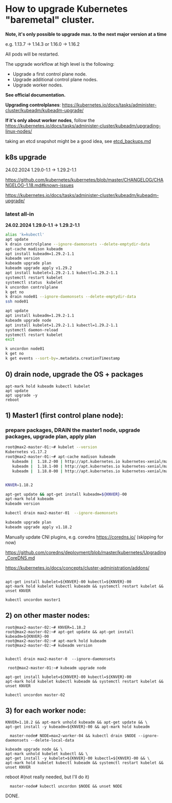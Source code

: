 # How to upgrade Kubernetes "baremetal" cluster.

**Note, it's only possible to upgrade max. to the next major version at a time**

e.g. 1.13.7 -> 1.14.3 or 1.16.0 -> 1.16.2

All pods will be restarted.


The upgrade workflow at high level is the following:

- Upgrade a first control plane node.
- Upgrade additional control plane nodes.
- Upgrade worker nodes.


**See official documentation.**

**Upgrading controlplanes**:
https://kubernetes.io/docs/tasks/administer-cluster/kubeadm/kubeadm-upgrade/

**If it's only about worker nodes**, follow the
https://kubernetes.io/docs/tasks/administer-cluster/kubeadm/upgrading-linux-nodes/


taking an etcd snapshot might be a good idea, see [etcd_backups.md](etcd_backups.md)



## k8s upgrade

24.02.2024    1.29.0-1.1 -> 1.29.2-1.1


https://github.com/kubernetes/kubernetes/blob/master/CHANGELOG/CHANGELOG-1.18.md#known-issues

https://kubernetes.io/docs/tasks/administer-cluster/kubeadm/kubeadm-upgrade/

###  latest all-in

**24.02.2024    1.29.0-1.1 -> 1.29.2-1.1**


```bash
alias 'k=kubectl'
apt update
k drain controlplane --ignore-daemonsets --delete-emptydir-data
apt-cache madison kubeadm
apt install kubeadm=1.29.2-1.1
kubeadm version
kubeadm upgrade plan
kubeadm upgrade apply v1.29.2
apt install kubelet=1.29.2-1.1 kubectl=1.29.2-1.1
systemctl restart kubelet
systemctl status  kubelet
k uncordon controlplane
k get no
k drain node01 --ignore-daemonsets --delete-emptydir-data
ssh node01

apt update
apt install kubeadm=1.29.2-1.1
kubeadm upgrade node
apt install kubelet=1.29.2-1.1 kubectl=1.29.2-1.1
systemctl daemon-reload
systemctl restart kubelet
exit

k uncordon node01
k get no
k get events --sort-by=.metadata.creationTimestamp

```




## 0) drain node, upgrade the OS + packages

```
apt-mark hold kubeadm kubectl kubelet
apt update
apt upgrade -y
reboot
```


## 1) Master1 (first control plane node):


### prepare packages, DRAIN the master1 node, upgrade packages, upgrade plan, apply plan

```bash
root@max2-master-01:~# kubelet --version
Kubernetes v1.17.2
root@max2-master-01:~# apt-cache madison kubeadm
   kubeadm |  1.18.2-00 | http://apt.kubernetes.io kubernetes-xenial/main amd64 Packages
   kubeadm |  1.18.1-00 | http://apt.kubernetes.io kubernetes-xenial/main amd64 Packages
   kubeadm |  1.18.0-00 | http://apt.kubernetes.io kubernetes-xenial/main amd64 Packages


KNVER=1.18.2

apt-get update && apt-get install kubeadm=${KNVER}-00
apt-mark hold kubeadm
kubeadm version

kubectl drain max2-master-01  --ignore-daemonsets

kubeadm upgrade plan
kubeadm upgrade apply v1.18.2
```


Manually update CNI plugins, e.g. coredns https://coredns.io/ (skipping for now)

 https://github.com/coredns/deployment/blob/master/kubernetes/Upgrading_CoreDNS.md

 https://kubernetes.io/docs/concepts/cluster-administration/addons/

```

apt-get install kubelet=${KNVER}-00 kubectl=${KNVER}-00
apt-mark hold kubelet kubectl kubeadm && systemctl restart kubelet && unset KNVER

kubectl uncordon master1
```



## 2) on other master nodes:


```
root@max2-master-02:~# KNVER=1.18.2
root@max2-master-02:~# apt-get update && apt-get install kubeadm=${KNVER}-00
root@max2-master-02:~# apt-mark hold kubeadm
root@max2-master-02:~# kubeadm version
```

```

kubectl drain max2-master-0  --ignore-daemonsets
```

```
 root@max2-master-01:~# kubeadm upgrade node
```


```
apt-get install kubelet=${KNVER}-00 kubectl=${KNVER}-00
apt-mark hold kubelet kubectl kubeadm && systemctl restart kubelet && unset KNVER

kubectl uncordon master-02
```


## 3) for each worker node:

```
KNVER=1.18.2 && apt-mark unhold kubeadm && apt-get update && \
apt-get install -y kubeadm=${KNVER}-00 && apt-mark hold kubeadm
```


```
  master-node# NODE=max2-worker-04 && kubectl drain $NODE --ignore-daemonsets --delete-local-data
```


```
kubeadm upgrade node && \
apt-mark unhold kubelet kubectl && \
apt-get install -y kubelet=${KNVER}-00 kubectl=${KNVER}-00 && \
apt-mark hold kubelet kubectl kubeadm && systemctl restart kubelet && unset KNVER
```


reboot #(not really needed, but I'll do it)

```
  master-node# kubectl uncordon $NODE && unset NODE 
```


DONE.
